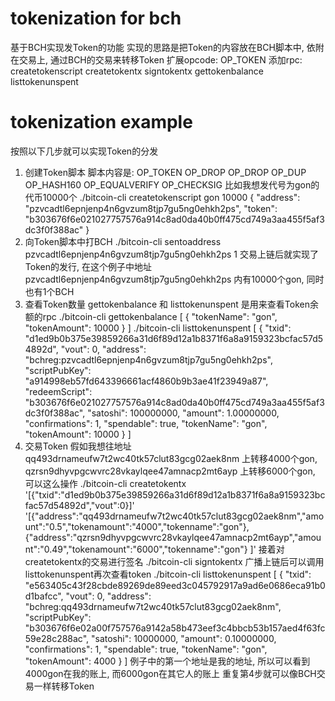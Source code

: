 # tokenization for bch
基于BCH实现发Token的功能
实现的思路是把Token的内容放在BCH脚本中, 依附在交易上, 通过BCH的交易来转移Token
扩展opcode: OP_TOKEN
添加rpc:
createtokenscript
createtokentx
signtokentx
gettokenbalance
listtokenunspent

# tokenization example
按照以下几步就可以实现Token的分发
1. 创建Token脚本
脚本内容是:
OP_TOKEN <tokenname> <tokensupply> OP_DROP OP_DROP OP_DUP OP_HASH160 <pubkey> OP_EQUALVERIFY
OP_CHECKSIG
比如我想发代号为gon的代币10000个
./bitcoin-cli createtokenscript gon 10000
{
"address": "pzvcadtl6epnjenp4n6gvzum8tjp7gu5ng0ehkh2ps",
"token": "b303676f6e021027757576a914c8ad0da40b0ff475cd749a3aa455f5af3dc3f0f388ac"
}
2. 向Token脚本中打BCH
./bitcoin-cli sentoaddress pzvcadtl6epnjenp4n6gvzum8tjp7gu5ng0ehkh2ps 1
交易上链后就实现了Token的发行, 在这个例子中地址 pzvcadtl6epnjenp4n6gvzum8tjp7gu5ng0ehkh2ps 内有10000个gon, 同时
也有1个BCH
3. 查看Token数量
gettokenbalance 和 listtokenunspent 是用来查看Token余额的rpc
./bitcoin-cli gettokenbalance
[
{
"tokenName": "gon",
"tokenAmount": 10000
}
]
./bitcoin-cli listtokenunspent
[
{
"txid": "d1ed9b0b375e39859266a31d6f89d12a1b8371f6a8a9159323bcfac57d54892d",
"vout": 0,
"address": "bchreg:pzvcadtl6epnjenp4n6gvzum8tjp7gu5ng0ehkh2ps",
"scriptPubKey": "a914998eb57fd643396661acf4860b9b3ae41f23949a87",
"redeemScript": "b303676f6e021027757576a914c8ad0da40b0ff475cd749a3aa455f5af3dc3f0f388ac",
"satoshi": 100000000,
"amount": 1.00000000,
"confirmations": 1,
"spendable": true,
"tokenName": "gon",
"tokenAmount": 10000
}
]
4. 交易Token
假如我想往地址 qq493drnameufw7t2wc40tk57clut83gcg02aek8nm 上转移4000个gon,
qzrsn9dhyvpgcwvrc28vkaylqee47amnacp2mt6ayp 上转移6000个gon, 可以这么操作
./bitcoin-cli createtokentx
'[{"txid":"d1ed9b0b375e39859266a31d6f89d12a1b8371f6a8a9159323bcfac57d54892d","vout":0}]'
'[{"address":"qq493drnameufw7t2wc40tk57clut83gcg02aek8nm","amount":"0.5","tokenamount":"4000","tokenname":"gon"},
{"address":"qzrsn9dhyvpgcwvrc28vkaylqee47amnacp2mt6ayp","amount":"0.49","tokenamount":"6000","tokenname":"gon"}
]'
接着对createtokentx的交易进行签名
./bitcoin-cli signtokentx <hex>
广播上链后可以调用listtokenunspent再次查看token
./bitcoin-cli listtokenunspent
[
 {
 "txid": "e563405c43f28cbde89269de89eed3c045792917a9ad6e0686eca91b0d1bafcc",
 "vout": 0,
 "address": "bchreg:qq493drnameufw7t2wc40tk57clut83gcg02aek8nm",
 "scriptPubKey": "b303676f6e02a00f757576a9142a58b473eef3c4bbcb53b157aed4f63fc59e28c288ac",
 "satoshi": 10000000,
 "amount": 0.10000000,
 "confirmations": 1,
 "spendable": true,
 "tokenName": "gon",
 "tokenAmount": 4000
 }
]
例子中的第一个地址是我的地址, 所以可以看到4000gon在我的账上, 而6000gon在其它人的账上
重复第4步就可以像BCH交易一样转移Token
